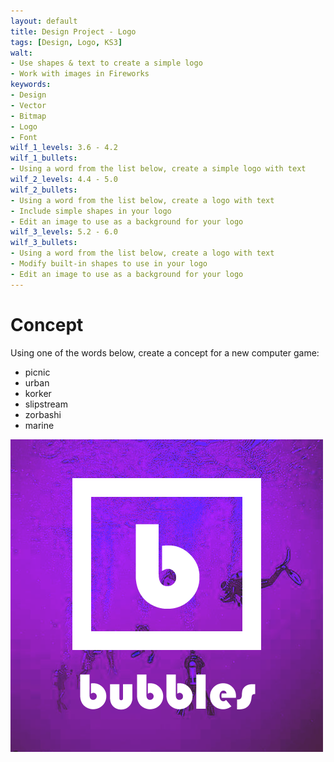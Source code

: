 ```yaml
---
layout: default
title: Design Project - Logo
tags: [Design, Logo, KS3]
walt:
- Use shapes & text to create a simple logo
- Work with images in Fireworks
keywords:
- Design
- Vector
- Bitmap
- Logo
- Font
wilf_1_levels: 3.6 - 4.2
wilf_1_bullets:
- Using a word from the list below, create a simple logo with text
wilf_2_levels: 4.4 - 5.0
wilf_2_bullets:
- Using a word from the list below, create a logo with text
- Include simple shapes in your logo
- Edit an image to use as a background for your logo
wilf_3_levels: 5.2 - 6.0
wilf_3_bullets:
- Using a word from the list below, create a logo with text
- Modify built-in shapes to use in your logo
- Edit an image to use as a background for your logo
---
```


# Concept

Using one of the words below, create a concept for a new computer game:

* picnic
* urban
* korker
* slipstream
* zorbashi
* marine

![Bubbles](/resources/images/bubbles.png)